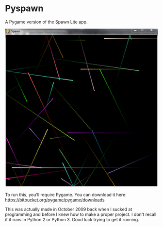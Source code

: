 # Pyspawn
A Pygame version of the Spawn Lite app.

![Screenshot of the program.](/screenshot.png?raw=true)

To run this, you'll require Pygame. You can download it here: https://bitbucket.org/pygame/pygame/downloads

This was actually made in October 2009 back when I sucked at programming and before I knew how to make a proper project. I don't recall if it runs in Python 2 or Python 3. Good luck trying to get it running.
